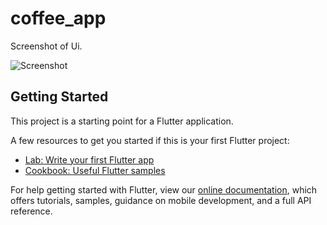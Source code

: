 # coffee_app

Screenshot of Ui.

![Screenshot](https://user-images.githubusercontent.com/66769129/180626910-1c4ea547-d0d6-4a19-be49-a101db4b91a1.png)


## Getting Started

This project is a starting point for a Flutter application.

A few resources to get you started if this is your first Flutter project:

- [Lab: Write your first Flutter app](https://flutter.dev/docs/get-started/codelab)
- [Cookbook: Useful Flutter samples](https://flutter.dev/docs/cookbook)

For help getting started with Flutter, view our
[online documentation](https://flutter.dev/docs), which offers tutorials,
samples, guidance on mobile development, and a full API reference.
